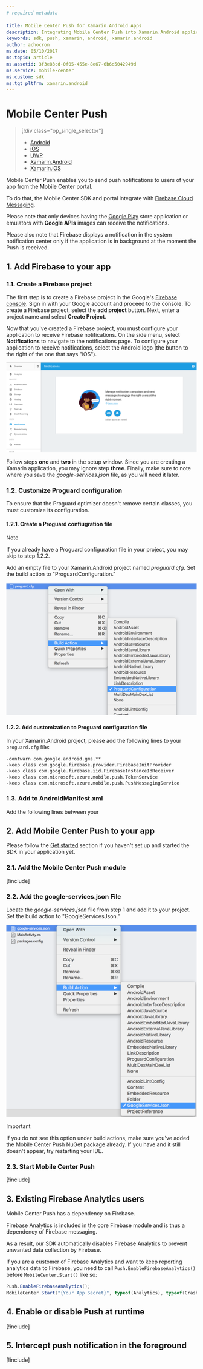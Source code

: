 ```yaml
---
# required metadata

title: Mobile Center Push for Xamarin.Android Apps
description: Integrating Mobile Center Push into Xamarin.Android applications
keywords: sdk, push, xamarin, android, xamarin.android
author: achocron
ms.date: 05/10/2017
ms.topic: article
ms.assetid: 3f3e83cd-0f05-455e-8e67-6b6d5042949d
ms.service: mobile-center
ms.custom: sdk
ms.tgt_pltfrm: xamarin.android
---
```


# Mobile Center Push

> [!div class="op_single_selector"]
> * [Android](android.md)
> * [iOS](ios.md)
> * [UWP](uwp.md)
> * [Xamarin.Android](xamarin-android.md)
> * [Xamarin.iOS](xamarin-ios.md)

Mobile Center Push enables you to send push notifications to users of your app from the Mobile Center portal.

To do that, the Mobile Center SDK and portal integrate with [Firebase Cloud Messaging](https://firebase.google.com/docs/cloud-messaging/).

Please note that only devices having the [Google Play](https://play.google.com) store application or emulators with **Google APIs** images can receive the notifications.

Please also note that Firebase displays a notification in the system notification center only if the application is in background at the moment the Push is received.

## 1. Add Firebase to your app

### 1.1. Create a Firebase project

The first step is to create a Firebase project in the Google's [Firebase console](https://console.firebase.google.com). Sign in with your Google account and proceed to the console. To create a Firebase project, select the **add project** button. Next, enter a project name and select **Create Project**.

Now that you've created a Firebase project, you must configure your application to receive Firebase notifications. On the side menu, select **Notifications** to navigate to the notifications page. To configure your application to receive notifications, select the Android logo (the button to the right of the one that says "iOS").

![firebase-notifications-page](images/firebase-add-notifications.png)

Follow steps **one** and **two** in the setup window. Since you are creating a Xamarin application, you may ignore step **three**. Finally, make sure to note where you save the *google-services.json* file, as you will need it later.

### 1.2. Customize Proguard configuration

To ensure that the Proguard optimizer doesn't remove certain classes, you must customize its configuration.

#### 1.2.1. Create a Proguard confiugration file

>[!NOTE]
>If you already have a Proguard configuration file in your project, you may skip to step 1.2.2.

Add an empty file to your Xamarin.Android project named *proguard.cfg*. Set the build action to "ProguardConfiguration."

![proguard-configuration-build-action](images/proguard-configuration-build-action.png)

#### 1.2.2. Add customization to Proguard configuration file
In your Xamarin.Android project, please add the following lines to your `proguard.cfg` file:

```
-dontwarn com.google.android.gms.**
-keep class com.google.firebase.provider.FirebaseInitProvider
-keep class com.google.firebase.iid.FirebaseInstanceIdReceiver
-keep class com.microsoft.azure.mobile.push.TokenService
-keep class com.microsoft.azure.mobile.push.PushMessagingService
```

### 1.3. Add to AndroidManifest.xml

Add the following lines between your 

## 2. Add Mobile Center Push to your app

Please follow the [Get started](~/sdk/getting-started/xamarin.md) section if you haven't set up and started the SDK in your application yet.

### 2.1. Add the Mobile Center Push module

[!include[](add-nuget.md)]

### 2.2. Add the google-services.json File
Locate the *google-services.json* file from step 1 and add it to your project. Set the build action to "GoogleServicesJson."

![google-services-json-build-action](images/google-services-json-build-action.png)

> [!IMPORTANT]
> If you do not see this option under build actions, make sure you've added the Mobile Center Push NuGet package already. If you have and it still doesn't appear, try restarting your IDE.

### 2.3. Start Mobile Center Push

[!include[](start-push.md)]

## 3. Existing Firebase Analytics users

Mobile Center Push has a dependency on Firebase.

Firebase Analytics is included in the core Firebase module and is thus a dependency of Firebase messaging.

As a result, our SDK automatically disables Firebase Analytics to prevent unwanted data collection by Firebase.

If you are a customer of Firebase Analytics and want to keep reporting analytics data to Firebase, you need to call `Push.EnableFirebaseAnalytics()` before `MobileCenter.Start()` like so:

```csharp
Push.EnableFirebaseAnalytics();
MobileCenter.Start("{Your App Secret}", typeof(Analytics), typeof(Crashes), typeof(Push));
```

## 4. Enable or disable Push at runtime

[!include[](enable-or-disable.md)]

## 5. Intercept push notification in the foreground

[!include[](push-callbacks.md)]
